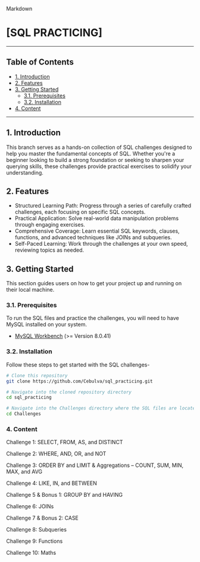 Markdown

# [SQL PRACTICING]

---

## Table of Contents

- [1. Introduction](#1-introduction)
- [2. Features](#2-features)
- [3. Getting Started](#3-getting-started)
    - [3.1. Prerequisites](#31-prerequisites)
    - [3.2. Installation](#32-installation)
- [4. Content](#4-content)

---

## 1. Introduction

This branch serves as a hands-on collection of SQL challenges designed to help you master the fundamental concepts of SQL. Whether you're a beginner looking to build a strong foundation or seeking to sharpen your querying skills, these challenges provide practical exercises to solidify your understanding.

## 2. Features

- Structured Learning Path: Progress through a series of carefully crafted challenges, each focusing on specific SQL concepts.
- Practical Application: Solve real-world data manipulation problems through engaging exercises.
- Comprehensive Coverage: Learn essential SQL keywords, clauses, functions, and advanced techniques like JOINs and subqueries.
- Self-Paced Learning: Work through the challenges at your own speed, reviewing topics as needed.

## 3. Getting Started

This section guides users on how to get your project up and running on their local machine.

### 3.1. Prerequisites

To run the SQL files and practice the challenges, you will need to have MySQL installed on your system.

- [MySQL Workbench](https://dev.mysql.com/downloads/workbench/) (>= Version 8.0.41)

### 3.2. Installation

Follow these steps to get started with the SQL challenges-

```bash
# Clone this repository
git clone https://github.com/Cebulva/sql_practicing.git

# Navigate into the cloned repository directory
cd sql_practicing

# Navigate into the Challenges directory where the SQL files are located
cd Challenges
```
### 4. Content

Challenge 1: SELECT, FROM, AS, and DISTINCT

Challenge 2: WHERE, AND, OR, and NOT

Challenge 3: ORDER BY and LIMIT & Aggregations – COUNT, SUM, MIN, MAX, and AVG

Challenge 4: LIKE, IN, and BETWEEN

Challenge 5 & Bonus 1: GROUP BY and HAVING

Challenge 6: JOINs

Challenge 7 & Bonus 2: CASE

Challenge 8: Subqueries

Challenge 9: Functions

Challenge 10: Maths
